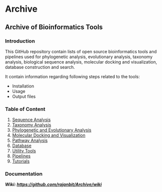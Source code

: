 # Archive

## Archive of Bioinformatics Tools

### Introduction
This GitHub repository contain lists of open source bioinformatics tools and pipelines used for phylogenetic analysis, evolutionary analysis, taxonomy analysis, biological sequence analysis, molecular docking and visualization, database construction and search.  

It contain information regarding following steps related to the tools:
- Installation
- Usage
- Output files

### Table of Content
1. [Sequence Analysis](https://github.com/rajanbit/Archive/wiki/Sequence-Analysis)
2. [Taxonomy Analysis](https://github.com/rajanbit/Archive/wiki/Taxonomy-Analysis)
3. [Phylogenetic and Evolutionary Analysis](https://github.com/rajanbit/Archive/wiki/Phylogenetic-and-Evolutionary-Analysis)
4. [Molecular Docking and Visualization](https://github.com/rajanbit/Archive/wiki/Molecular-Docking-and-Visualization)
5. [Pathway Analysis](https://github.com/rajanbit/Archive/wiki/Pathway-Analysis)
6. [Database](https://github.com/rajanbit/Archive/wiki/Database)
7. [Utility Tools](https://github.com/rajanbit/Archive/wiki/Utility-Tools)
8. [Pipelines](https://github.com/rajanbit/Archive/wiki/Pipelines)
9. [Tutorials](https://github.com/rajanbit/Archive/wiki/Tutorials)

### Documentation
***Wiki: https://github.com/rajanbit/Archive/wiki***
